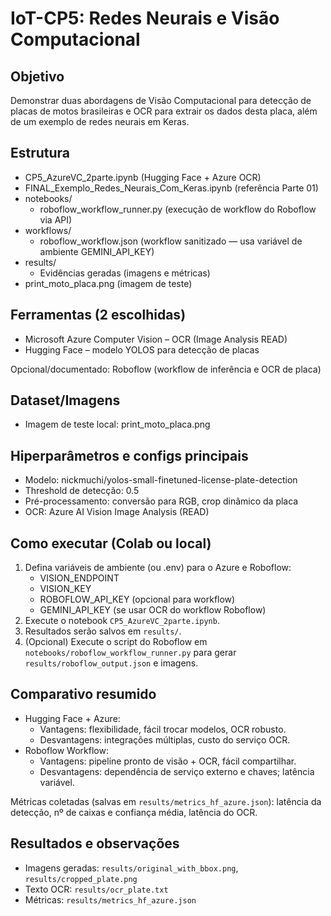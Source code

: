 # IoT-CP5: Redes Neurais e Visão Computacional

## Objetivo
Demonstrar duas abordagens de Visão Computacional para detecção de placas de motos brasileiras e OCR para extrair os dados desta placa, além de um exemplo de redes neurais em Keras.

## Estrutura
- CP5_AzureVC_2parte.ipynb (Hugging Face + Azure OCR)
- FINAL_Exemplo_Redes_Neurais_Com_Keras.ipynb (referência Parte 01)
- notebooks/
  - roboflow_workflow_runner.py (execução de workflow do Roboflow via API)
- workflows/
  - roboflow_workflow.json (workflow sanitizado — usa variável de ambiente GEMINI_API_KEY)
- results/
  - Evidências geradas (imagens e métricas)
- print_moto_placa.png (imagem de teste)

## Ferramentas (2 escolhidas)
- Microsoft Azure Computer Vision – OCR (Image Analysis READ)
- Hugging Face – modelo YOLOS para detecção de placas

Opcional/documentado: Roboflow (workflow de inferência e OCR de placa)

## Dataset/Imagens
- Imagem de teste local: print_moto_placa.png

## Hiperparâmetros e configs principais
- Modelo: nickmuchi/yolos-small-finetuned-license-plate-detection
- Threshold de detecção: 0.5
- Pré-processamento: conversão para RGB, crop dinâmico da placa
- OCR: Azure AI Vision Image Analysis (READ)

## Como executar (Colab ou local)
1. Defina variáveis de ambiente (ou .env) para o Azure e Roboflow:
   - VISION_ENDPOINT
   - VISION_KEY
   - ROBOFLOW_API_KEY (opcional para workflow)
   - GEMINI_API_KEY (se usar OCR do workflow Roboflow)
2. Execute o notebook `CP5_AzureVC_2parte.ipynb`.
3. Resultados serão salvos em `results/`.
4. (Opcional) Execute o script do Roboflow em `notebooks/roboflow_workflow_runner.py` para gerar `results/roboflow_output.json` e imagens.

## Comparativo resumido
- Hugging Face + Azure:
  - Vantagens: flexibilidade, fácil trocar modelos, OCR robusto.
  - Desvantagens: integrações múltiplas, custo do serviço OCR.
- Roboflow Workflow:
  - Vantagens: pipeline pronto de visão + OCR, fácil compartilhar.
  - Desvantagens: dependência de serviço externo e chaves; latência variável.

Métricas coletadas (salvas em `results/metrics_hf_azure.json`): latência da detecção, nº de caixas e confiança média, latência do OCR.

## Resultados e observações
- Imagens geradas: `results/original_with_bbox.png`, `results/cropped_plate.png`
- Texto OCR: `results/ocr_plate.txt`
- Métricas: `results/metrics_hf_azure.json`

